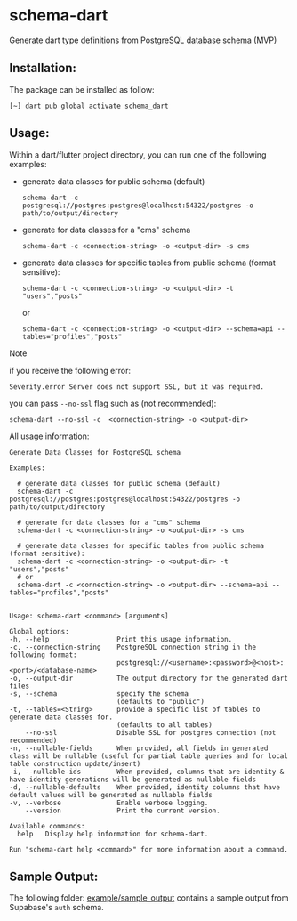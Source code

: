 # schema-dart
Generate dart type definitions from PostgreSQL database schema (MVP)


## Installation:

The package can be installed as follow:

```
[~] dart pub global activate schema_dart
```


## Usage:

Within a dart/flutter project directory, you can run one of the following examples: 

- generate data classes for public schema (default)
  ```
  schema-dart -c postgresql://postgres:postgres@localhost:54322/postgres -o path/to/output/directory
  ```
- generate for data classes for a "cms" schema 
  ```
  schema-dart -c <connection-string> -o <output-dir> -s cms
  ```

- generate data classes for specific tables from public schema (format sensitive): 
  ```
  schema-dart -c <connection-string> -o <output-dir> -t "users","posts"
  ```
  or
  ```
  schema-dart -c <connection-string> -o <output-dir> --schema=api --tables="profiles","posts"
  ```


> [!NOTE]
> 
> if you receive the following error:
> ```
> Severity.error Server does not support SSL, but it was required.
> ```
> you can pass `--no-ssl` flag such as (not recommended):
> ```
> schema-dart --no-ssl -c  <connection-string> -o <output-dir> 
> ```

All usage information:
```
Generate Data Classes for PostgreSQL schema
  
Examples: 

  # generate data classes for public schema (default)
  schema-dart -c postgresql://postgres:postgres@localhost:54322/postgres -o path/to/output/directory

  # generate for data classes for a "cms" schema 
  schema-dart -c <connection-string> -o <output-dir> -s cms

  # generate data classes for specific tables from public schema (format sensitive): 
  schema-dart -c <connection-string> -o <output-dir> -t "users","posts"
  # or
  schema-dart -c <connection-string> -o <output-dir> --schema=api --tables="profiles","posts"
  

Usage: schema-dart <command> [arguments]

Global options:
-h, --help                 Print this usage information.
-c, --connection-string    PostgreSQL connection string in the following format:
                           postgresql://<username>:<password>@<host>:<port>/<database-name>
-o, --output-dir           The output directory for the generated dart files
-s, --schema               specify the schema
                           (defaults to "public")
-t, --tables=<String>      provide a specific list of tables to generate data classes for.
                           (defaults to all tables)
    --no-ssl               Disable SSL for postgres connection (not recommended)
-n, --nullable-fields      When provided, all fields in generated class will be nullable (useful for partial table queries and for local table construction update/insert)
-i, --nullable-ids         When provided, columns that are identity & have identity generations will be generated as nullable fields
-d, --nullable-defaults    When provided, identity columns that have default values will be generated as nullable fields
-v, --verbose              Enable verbose logging.
    --version              Print the current version.

Available commands:
  help   Display help information for schema-dart.

Run "schema-dart help <command>" for more information about a command.
```

## Sample Output:

The following folder: [example/sample_output](https://github.com/osaxma/schema-dart/tree/main/example/sample_output) contains a sample output from Supabase's `auth` schema.
